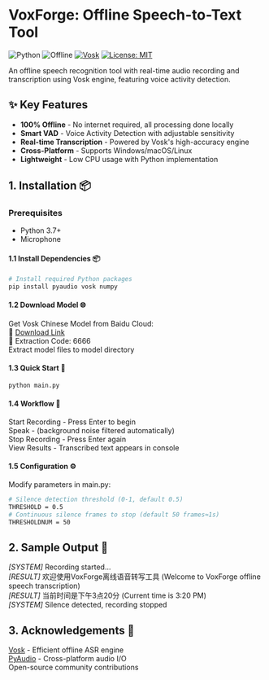 # VoxForge: Offline Speech-to-Text Tool

![Python](https://img.shields.io/badge/Python-3.7%2B-blue)
![Offline](https://img.shields.io/badge/Works%20Offline-✓-green)
[![Vosk](https://img.shields.io/badge/Powered%20by-Vosk-ff69b4)](https://alphacephei.com/vosk/)
[![License: MIT](https://img.shields.io/badge/License-MIT-blue.svg)](https://opensource.org/licenses/MIT)

An offline speech recognition tool with real-time audio recording and transcription using Vosk engine, featuring voice activity detection.

## ✨ Key Features
- **100% Offline** - No internet required, all processing done locally
- **Smart VAD** - Voice Activity Detection with adjustable sensitivity
- **Real-time Transcription** - Powered by Vosk's high-accuracy engine
- **Cross-Platform** - Supports Windows/macOS/Linux
- **Lightweight** - Low CPU usage with Python implementation

## 1. Installation 📦 

### Prerequisites
- Python 3.7+
- Microphone

#### 1.1 Install Dependencies 📦 

```bash
# Install required Python packages
pip install pyaudio vosk numpy
```

#### 1.2 Download Model 🌐 
Get Vosk Chinese Model from Baidu Cloud:<br>
🔗 [Download Link](https://pan.baidu.com/s/1UUaPZ4l-xPLOuyJU9tmdXw)<br>
📌 Extraction Code: 6666<br>
Extract model files to model directory

#### 1.3 Quick Start 🚀 
```bash
python main.py
```

#### 1.4 Workflow 🔄 
Start Recording - Press Enter to begin<br>
Speak - (background noise filtered automatically)<br>
Stop Recording - Press Enter again<br>
View Results - Transcribed text appears in console

#### 1.5 Configuration ⚙️ 
Modify parameters in main.py:
```bash
# Silence detection threshold (0-1, default 0.5)
THRESHOLD = 0.5
# Continuous silence frames to stop (default 50 frames≈1s)
THRESHOLDNUM = 50
```

## 2. Sample Output 📄 
*[SYSTEM]* Recording started...<br>
*[RESULT]* 欢迎使用VoxForge离线语音转写工具 (Welcome to VoxForge offline speech transcription)<br>
*[RESULT]* 当前时间是下午3点20分 (Current time is 3:20 PM)<br>
*[SYSTEM]* Silence detected, recording stopped<br>

## 3. Acknowledgements 🙏 
[Vosk](https://alphacephei.com/vosk/) - Efficient offline ASR engine<br>
[PyAudio](https://people.csail.mit.edu/hubert/pyaudio/) - Cross-platform audio I/O<br>
Open-source community contributions<br>
